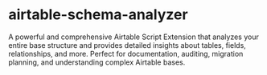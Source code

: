 # airtable-schema-analyzer
A powerful and comprehensive Airtable Script Extension that analyzes your entire base structure and provides detailed insights about tables, fields, relationships, and more. Perfect for documentation, auditing, migration planning, and understanding complex Airtable bases.
